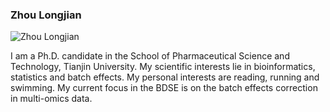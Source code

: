 ### Zhou Longjian
![Zhou Longjian](https://gohwils.github.io/biodatascience/images/zhoulongjian.jpg)

I am a Ph.D. candidate in the School of Pharmaceutical Science and Technology, Tianjin University. My scientific interests lie in bioinformatics, statistics and batch effects. My personal interests are reading, running and swimming. My current focus in the BDSE is on the batch effects correction in multi-omics data.
